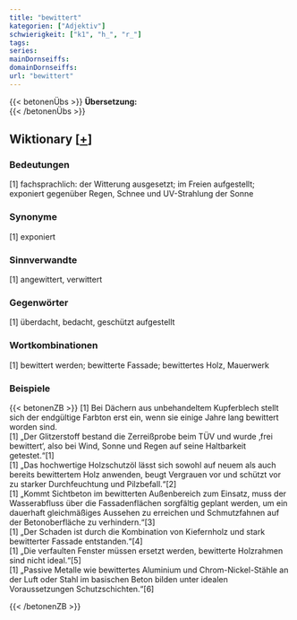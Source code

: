 ```yaml
---
title: "bewittert"
kategorien: ["Adjektiv"]
schwierigkeit: ["k1", "h_", "r_"]
tags:
series:
mainDornseiffs:
domainDornseiffs:
url: "bewittert"
---
```


{{< betonenÜbs >}}
**Übersetzung:**  
{{< /betonenÜbs >}}

## Wiktionary [[+](https://de.wiktionary.org/wiki/bewittert)]

### Bedeutungen
[1] fachsprachlich: der Witterung ausgesetzt; im Freien aufgestellt; exponiert gegenüber Regen, Schnee und UV-Strahlung der Sonne  

### Synonyme
[1] exponiert  

### Sinnverwandte
[1] angewittert, verwittert  

### Gegenwörter
[1] überdacht, bedacht, geschützt aufgestellt  

### Wortkombinationen
[1] bewittert werden; bewitterte Fassade; bewittertes Holz, Mauerwerk  

### Beispiele
{{< betonenZB >}}
[1] Bei Dächern aus unbehandeltem Kupferblech stellt sich der endgültige Farbton erst ein, wenn sie einige Jahre lang bewittert worden sind.  
[1] „Der Glitzerstoff bestand die Zerreißprobe beim TÜV und wurde ‚frei bewittert‘, also bei Wind, Sonne und Regen auf seine Haltbarkeit getestet.“[1]  
[1] „Das hochwertige Holzschutzöl lässt sich sowohl auf neuem als auch bereits bewittertem Holz anwenden, beugt Vergrauen vor und schützt vor zu starker Durchfeuchtung und Pilzbefall.“[2]  
[1] „Kommt Sichtbeton im bewitterten Außenbereich zum Einsatz, muss der Wasserabfluss über die Fassadenflächen sorgfältig geplant werden, um ein dauerhaft gleichmäßiges Aussehen zu erreichen und Schmutzfahnen auf der Betonoberfläche zu verhindern.“[3]  
[1] „Der Schaden ist durch die Kombination von Kiefernholz und stark bewitterter Fassade entstanden.“[4]  
[1] „Die verfaulten Fenster müssen ersetzt werden, bewitterte Holzrahmen sind nicht ideal.“[5]  
[1] „Passive Metalle wie bewittertes Aluminium und Chrom-Nickel-Stähle an der Luft oder Stahl im basischen Beton bilden unter idealen Voraussetzungen Schutzschichten.“[6]  

{{< /betonenZB >}}

